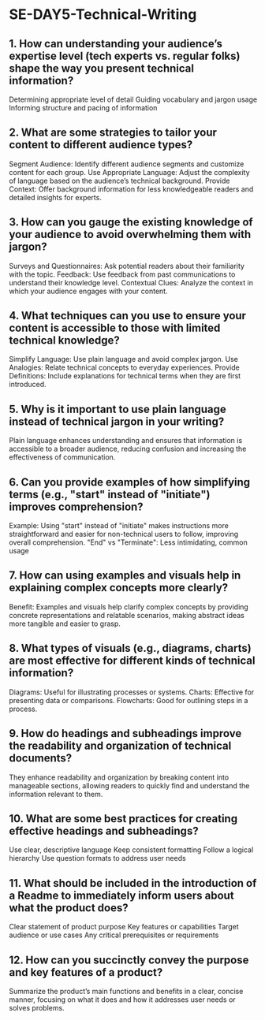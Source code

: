 # SE-DAY5-Technical-Writing
## 1. How can understanding your audience’s expertise level (tech experts vs. regular folks) shape the way you present technical information?
Determining appropriate level of detail
Guiding vocabulary and jargon usage
Informing structure and pacing of information
## 2. What are some strategies to tailor your content to different audience types?
Segment Audience: Identify different audience segments and customize content for each group.
Use Appropriate Language: Adjust the complexity of language based on the audience’s technical background.
Provide Context: Offer background information for less knowledgeable readers and detailed insights for experts.
## 3. How can you gauge the existing knowledge of your audience to avoid overwhelming them with jargon?
Surveys and Questionnaires: Ask potential readers about their familiarity with the topic.
Feedback: Use feedback from past communications to understand their knowledge level.
Contextual Clues: Analyze the context in which your audience engages with your content.
## 4. What techniques can you use to ensure your content is accessible to those with limited technical knowledge?
Simplify Language: Use plain language and avoid complex jargon.
Use Analogies: Relate technical concepts to everyday experiences.
Provide Definitions: Include explanations for technical terms when they are first introduced.
## 5. Why is it important to use plain language instead of technical jargon in your writing?
 Plain language enhances understanding and ensures that information is accessible to a broader audience, reducing confusion and increasing the effectiveness of communication.
## 6. Can you provide examples of how simplifying terms (e.g., "start" instead of "initiate") improves comprehension?
Example: Using "start" instead of "initiate" makes instructions more straightforward and easier for non-technical users to follow, improving overall comprehension.
"End" vs "Terminate": Less intimidating, common usage
## 7. How can using examples and visuals help in explaining complex concepts more clearly?
Benefit: Examples and visuals help clarify complex concepts by providing concrete representations and relatable scenarios, making abstract ideas more tangible and easier to grasp.
## 8. What types of visuals (e.g., diagrams, charts) are most effective for different kinds of technical information?
Diagrams: Useful for illustrating processes or systems.
Charts: Effective for presenting data or comparisons.
Flowcharts: Good for outlining steps in a process.
## 9. How do headings and subheadings improve the readability and organization of technical documents?
They enhance readability and organization by breaking content into manageable sections, allowing readers to quickly find and understand the information relevant to them.
## 10. What are some best practices for creating effective headings and subheadings?
Use clear, descriptive language
Keep consistent formatting
Follow a logical hierarchy
Use question formats to address user needs
## 11. What should be included in the introduction of a Readme to immediately inform users about what the product does?
Clear statement of product purpose
Key features or capabilities
Target audience or use cases
Any critical prerequisites or requirements
## 12. How can you succinctly convey the purpose and key features of a product?
 Summarize the product’s main functions and benefits in a clear, concise manner, focusing on what it does and how it addresses user needs or solves problems.
